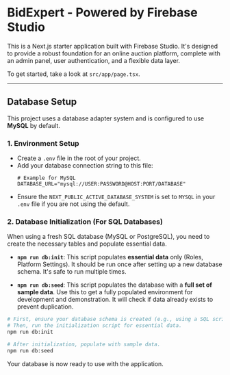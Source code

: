 # BidExpert - Powered by Firebase Studio

This is a Next.js starter application built with Firebase Studio. It's designed to provide a robust foundation for an online auction platform, complete with an admin panel, user authentication, and a flexible data layer.

To get started, take a look at `src/app/page.tsx`.

---

## Database Setup

This project uses a database adapter system and is configured to use **MySQL** by default.

### 1. Environment Setup

- Create a `.env` file in the root of your project.
- Add your database connection string to this file:
    ```env
    # Example for MySQL
    DATABASE_URL="mysql://USER:PASSWORD@HOST:PORT/DATABASE"
    ```
- Ensure the `NEXT_PUBLIC_ACTIVE_DATABASE_SYSTEM` is set to `MYSQL` in your `.env` file if you are not using the default.

### 2. Database Initialization (For SQL Databases)

When using a fresh SQL database (MySQL or PostgreSQL), you need to create the necessary tables and populate essential data.

- **`npm run db:init`**: This script populates **essential data** only (Roles, Platform Settings). It should be run once after setting up a new database schema. It's safe to run multiple times.

- **`npm run db:seed`**: This script populates the database with a **full set of sample data**. Use this to get a fully populated environment for development and demonstration. It will check if data already exists to prevent duplication.

```bash
# First, ensure your database schema is created (e.g., using a SQL script or a tool like DBeaver).
# Then, run the initialization script for essential data.
npm run db:init

# After initialization, populate with sample data.
npm run db:seed
```

Your database is now ready to use with the application.
